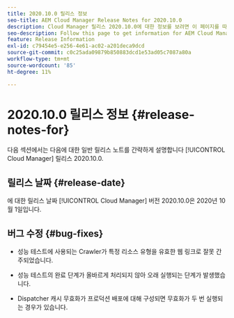 ```yaml
---
title: 2020.10.0 릴리스 정보
seo-title: AEM Cloud Manager Release Notes for 2020.10.0
description: Cloud Manager 릴리스 2020.10.0에 대한 정보를 보려면 이 페이지를 따르십시오
seo-description: Follow this page to get information for AEM Cloud Manager Release 2020.10.0
feature: Release Information
exl-id: c79454e5-e256-4e61-ac02-a201deca9dcd
source-git-commit: c0c25ada09879b850883dcd1e53ad05c7087a80a
workflow-type: tm+mt
source-wordcount: '85'
ht-degree: 11%

---
```


# 2020.10.0 릴리스 정보 {#release-notes-for}

다음 섹션에서는 다음에 대한 일반 릴리스 노트를 간략하게 설명합니다 [!UICONTROL Cloud Manager] 릴리스 2020.10.0.

## 릴리스 날짜 {#release-date}

에 대한 릴리스 날짜 [!UICONTROL Cloud Manager] 버전 2020.10.0은 2020년 10월 1일입니다.

## 버그 수정 {#bug-fixes}

* 성능 테스트에 사용되는 Crawler가 특정 리소스 유형을 유효한 웹 링크로 잘못 간주되었습니다.

* 성능 테스트의 완료 단계가 올바르게 처리되지 않아 오래 실행되는 단계가 발생했습니다.

* Dispatcher 캐시 무효화가 프로덕션 배포에 대해 구성되면 무효화가 두 번 실행되는 경우가 있습니다.
